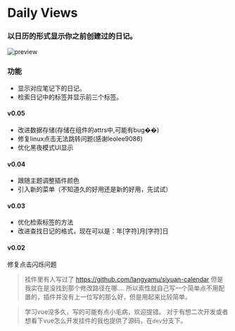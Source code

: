 # Daily Views

### 以日历的形式显示你之前创建过的日记。
![preview](https://raw.githubusercontent.com/fatevase/SiYuanDailyViews/main/preview.png)

### 功能
* 显示对应笔记下的日记。
* 检索日记中的标签并显示前三个标签。

#### v0.05
* 改进数据存储(存储在组件的attrs中,可能有bug��)
* 修复linux点击无法跳转问题(感谢leolee9086)
* 优化黑夜模式UI显示

#### v0.04
* 跟随主题调整插件颜色
* 引入新的菜单（不知道久的好用还是新的好用，先试试）

#### v0.03
* 优化检索标签的方法
* 改进查找日记的格式，现在可以是：年[字符]月[字符]日

#### v0.02
修复点击闪烁问题

> 挂件里有人写过了 https://github.com/langyamu/siyuan-calendar
> 但是我实在是没找到那个修改路径在哪....
> 所以索性就自己写一个简单点不用配置的，插件并没有上一位写的那么好，但是用起来比较简单。

> 学习vue没多久，写的可能有点小毛病，欢迎提错。
> 对于有想二次开发或者想看下vue怎么开发挂件的我也提供了源码，在`dev`分支下。

